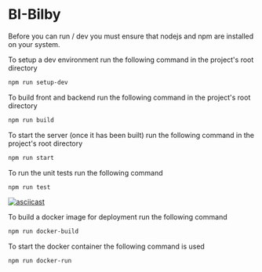 # BI-Bilby

Before you can run / dev you must ensure that nodejs and npm are installed on your system.

To setup a dev environment run the following command in the project's root directory

```bash
npm run setup-dev
```

To build front and backend run the following command in the project's root directory

```bash
npm run build
```

To start the server (once it has been built) run the following command in the project's root directory

```bash
npm run start
```

To run the unit tests run the following command

```bash
npm run test
```

[![asciicast](https://asciinema.org/a/WNcGA94966y44xOrggVLQkgpo.svg)](https://asciinema.org/a/WNcGA94966y44xOrggVLQkgpo)

To build a docker image for deployment run the following command

```bash
npm run docker-build
```

To start the docker container the following command is used

```bash
npm run docker-run
```
